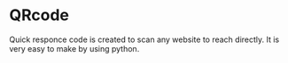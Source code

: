 # QRcode
Quick responce code is created to scan any website to reach directly. It is very easy to make by using python.
